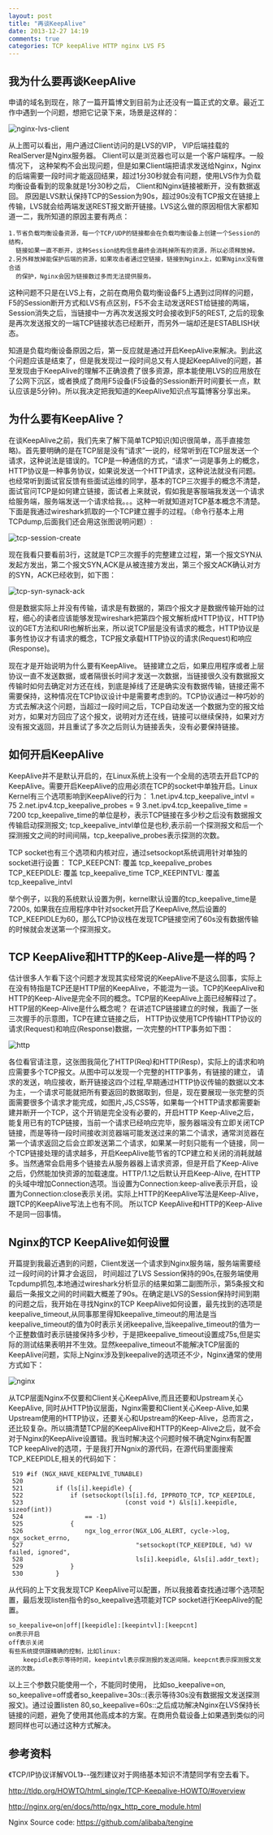 ```yaml
---
layout: post
title: "再谈KeepAlive"
date: 2013-12-27 14:19
comments: true
categories: TCP keepAlive HTTP nginx LVS F5
---
```


我为什么要再谈KeepAlive
-----------------------
申请的域名到现在，除了一篇开篇博文到目前为止还没有一篇正式的文章。最近工作中遇到一个问题，想把它记录下来，场景是这样的：    

![nginx-lvs-client](/images/nginx-lvs-client.jpg "nginx-lvs-client")


从上图可以看出，用户通过Client访问的是LVS的VIP， VIP后端挂载的RealServer是Nginx服务器。 Client可以是浏览器也可以是一个客户端程序。一般情况下， 这种架构不会出现问题，但是如果Client端把请求发送给Nginx，Nginx的后端需要一段时间才能返回结果，超过1分30秒就会有问题，使用LVS作为负载均衡设备看到的现象就是1分30秒之后， Client和Nginx链接被断开，没有数据返回。 原因是LVS默认保持TCP的Session为90s，超过90s没有TCP报文在链接上传输，LVS就会给两端发送REST报文断开链接。LVS这么做的原因相信大家都知道一二，我所知道的原因主要有两点：

    1.节省负载均衡设备资源，每一个TCP/UDP的链接都会在负载均衡设备上创建一个Session的结构，
      链接如果一直不断开，这种Session结构信息最终会消耗掉所有的资源，所以必须释放掉。
    2.另外释放掉能保护后端的资源，如果攻击者通过空链接，链接到Nginx上，如果Nginx没有做合适
      的保护，Nginx会因为链接数过多而无法提供服务。

这种问题不只是在LVS上有，之前在商用负载均衡设备F5上遇到过同样的问题，F5的Session断开方式和LVS有点区别，F5不会主动发送REST给链接的两端，Session消失之后，当链接中一方再次发送报文时会接收到F5的REST, 之后的现象是再次发送报文的一端TCP链接状态已经断开，而另外一端却还是ESTABLISH状态。

知道是负载均衡设备原因之后，第一反应就是通过开启KeepAlive来解决。到此这个问题应该是结束了，但是我发现过一段时间总又有人提起KeepAlive的问题，甚至发现由于KeepAlive的理解不正确浪费了很多资源，原本能使用LVS的应用放在了公网下沉区，或者换成了商用F5设备(F5设备的Session断开时间要长一点，默认应该是5分钟)。所以我决定把我知道的KeepAlive知识点写篇博客分享出来。

为什么要有KeepAlive？
-----------------------

在谈KeepAlive之前，我们先来了解下简单TCP知识(知识很简单，高手直接忽略)。首先要明确的是在TCP层是没有“请求”一说的，经常听到在TCP层发送一个请求，这种说法是错误的。TCP是一种通信的方式，“请求”一词是事务上的概念，HTTP协议是一种事务协议，如果说发送一个HTTP请求，这种说法就没有问题。也经常听到面试官反馈有些面试运维的同学，基本的TCP三次握手的概念不清楚， 面试官问TCP是如何建立链接，面试者上来就说，假如我是客服端我发送一个请求给服务端，服务端发送一个请求给我。。。这种一听就知道对TCP基本概念不清楚。下面是我通过wireshark抓取的一个TCP建立握手的过程。（命令行基本上用TCPdump,后面我们还会用这张图说明问题）:

![tcp-session-create](/images/tcp-session-create.jpg "tcp-session-create")

现在我看只要看前3行，这就是TCP三次握手的完整建立过程，第一个报文SYN从发起方发出，第二个报文SYN,ACK是从被连接方发出，第三个报文ACK确认对方的SYN，ACK已经收到，如下图：

![tcp-syn-synack-ack](/images/tcp_syn_synack_ack.jpg "tcp-syn-synack-ack")

但是数据实际上并没有传输，请求是有数据的，第四个报文才是数据传输开始的过程，细心的读者应该能够发现wireshark把第四个报文解析成HTTP协议，HTTP协议的GET方法和URI也解析出来，所以说TCP层是没有请求的概念，HTTP协议是事务性协议才有请求的概念，TCP报文承载HTTP协议的请求(Request)和响应(Response)。

现在才是开始说明为什么要有KeepAlive。 链接建立之后，如果应用程序或者上层协议一直不发送数据，或者隔很长时间才发送一次数据，当链接很久没有数据报文传输时如何去确定对方还在线，到底是掉线了还是确实没有数据传输，链接还需不需要保持，这种情况在TCP协议设计中是需要考虑到的。TCP协议通过一种巧妙的方式去解决这个问题，当超过一段时间之后，TCP自动发送一个数据为空的报文给对方，如果对方回应了这个报文，说明对方还在线，链接可以继续保持，如果对方没有报文返回，并且重试了多次之后则认为链接丢失，没有必要保持链接。

如何开启KeepAlive
-----------------

KeepAlive并不是默认开启的，在Linux系统上没有一个全局的选项去开启TCP的KeepAlive。需要开启KeepAlive的应用必须在TCP的socket中单独开启。Linux Kernel有三个选项影响到KeepAlive的行为：
    1.net.ipv4.tcp_keepalive_intvl = 75
    2.net.ipv4.tcp_keepalive_probes = 9
    3.net.ipv4.tcp_keepalive_time = 7200
tcp_keepalive_time的单位是秒，表示TCP链接在多少秒之后没有数据报文传输启动探测报文; tcp_keepalive_intvl单位是也秒,表示前一个探测报文和后一个探测报文之间的时间间隔，tcp_keepalive_probes表示探测的次数。

TCP socket也有三个选项和内核对应，通过setsockopt系统调用针对单独的socket进行设置：
    TCP_KEEPCNT: 覆盖 tcp_keepalive_probes
    TCP_KEEPIDLE: 覆盖  tcp_keepalive_time
    TCP_KEEPINTVL: 覆盖  tcp_keepalive_intvl

举个例子，以我的系统默认设置为例，kernel默认设置的tcp_keepalive_time是7200s, 如果我在应用程序中针对socket开启了KeepAlive,然后设置的TCP_KEEPIDLE为60，那么TCP协议栈在发现TCP链接空闲了60s没有数据传输的时候就会发送第一个探测报文。
    
TCP KeepAlive和HTTP的Keep-Alive是一样的吗？
-------------------------------------------

估计很多人乍看下这个问题才发现其实经常说的KeepAlive不是这么回事，实际上在没有特指是TCP还是HTTP层的KeepAlive，不能混为一谈。TCP的KeepAlive和HTTP的Keep-Alive是完全不同的概念。TCP层的KeepAlive上面已经解释过了。 HTTP层的Keep-Alive是什么概念呢？ 在讲述TCP链接建立的时候，我画了一张三次握手的示意图，TCP在建立链接之后， HTTP协议使用TCP传输HTTP协议的请求(Request)和响应(Response)数据，一次完整的HTTP事务如下图：

![http](/images/http-session.jpg "http-session")

各位看官请注意，这张图我简化了HTTP(Req)和HTTP(Resp)，实际上的请求和响应需要多个TCP报文。从图中可以发现一个完整的HTTP事务，有链接的建立， 请求的发送，响应接收，断开链接这四个过程,早期通过HTTP协议传输的数据以文本为主，一个请求可能就把所有要返回的数据取到，但是，现在要展现一张完整的页面需要很多个请求才能完成，如图片,JS,CSS等，如果每一个HTTP请求都需要新建并断开一个TCP，这个开销是完全没有必要的，开启HTTP Keep-Alive之后，能复用已有的TCP链接，当前一个请求已经响应完毕，服务器端没有立即关闭TCP链接，而是等待一段时间接收浏览器端可能发送过来的第二个请求，通常浏览器在第一个请求返回之后会立即发送第二个请求，如果某一时刻只能有一个链接，同一个TCP链接处理的请求越多，开启KeepAlive能节省的TCP建立和关闭的消耗就越多。当然通常会启用多个链接去从服务器器上请求资源，但是开启了Keep-Alive之后，仍然能加快资源的加载速度。HTTP/1.1之后默认开启Keep-Alive, 在HTTP的头域中增加Connection选项。当设置为Connection:keep-alive表示开启，设置为Connection:close表示关闭。实际上HTTP的KeepAlive写法是Keep-Alive，跟TCP的KeepAlive写法上也有不同。 所以TCP KeepAlive和HTTP的Keep-Alive不是同一回事情。

Nginx的TCP KeepAlive如何设置
------------------------------

开篇提到我最近遇到的问题，Client发送一个请求到Nginx服务端，服务端需要经过一段时间的计算才会返回， 时间超过了LVS Session保持的90s,在服务端使用Tcpdump抓包,本地通过wireshark分析显示的结果如第二副图所示，第5条报文和最后一条报文之间的时间戳大概差了90s。在确定是LVS的Session保持时间到期的问题之后，我开始在寻找Nginx的TCP KeepAlive如何设置，最先找到的选项是keepalive_timeout,从同事那里得知keepalive_timeout的用法是当keepalive_timeout的值为0时表示关闭keepalive,当keepalive_timeout的值为一个正整数值时表示链接保持多少秒，于是把keepalive_timeout设置成75s,但是实际的测试结果表明并不生效。显然keepalive_timeout不能解决TCP层面的KeepAlive问题，实际上Nginx涉及到keepalive的选项还不少，Nginx通常的使用方式如下：

![nginx](/images/nginx.jpg "nginx")

从TCP层面Nginx不仅要和Client关心KeepAlive,而且还要和Upstream关心KeepAlive, 同时从HTTP协议层面，Nginx需要和Client关心Keep-Alive,如果Upstream使用的HTTP协议，还要关心和Upstream的Keep-Alive，总而言之，还比较复杂。所以搞清楚TCP层的KeepAlive和HTTP的Keep-Alive之后，就不会对于Nginx的KeepAlive设置错。我当时解决这个问题时候不确定Nginx有配置TCP keepAlive的选项，于是我打开Ngnix的源代码，在源代码里面搜索TCP_KEEPIDLE,相关的代码如下：

     519 #if (NGX_HAVE_KEEPALIVE_TUNABLE)
     520                 
     521         if (ls[i].keepidle) { 
     522             if (setsockopt(ls[i].fd, IPPROTO_TCP, TCP_KEEPIDLE,
     523                            (const void *) &ls[i].keepidle, sizeof(int))
     524                 == -1)
     525             {
     526                 ngx_log_error(NGX_LOG_ALERT, cycle->log, ngx_socket_errno,
     527                               "setsockopt(TCP_KEEPIDLE, %d) %V failed, ignored",
     528                               ls[i].keepidle, &ls[i].addr_text);
     529             }
     530         }

                  
从代码的上下文我发现TCP KeepAlive可以配置，所以我接着查找通过哪个选项配置，最后发现listen指令的so_keepalive选项能对TCP socket进行KeepAlive的配置。

    so_keepalive=on|off|[keepidle]:[keepintvl]:[keepcnt]
    on表示开启
    off表示关闭
    有些系统提供跟精确的控制，比如linux:
        keepidle表示等待时间，keepintvl表示探测报的发送间隔，keepcnt表示探测报文发送的次数。
    
以上三个参数只能使用一个，不能同时使用， 比如so_keepalive=on, so_keepalive=off或者so_keepalive=30s::(表示等待30s没有数据报文发送探测报文)。通过设置listen 80,so_keepalive=60s::之后成功解决Nginx在LVS保持长链接的问题，避免了使用其他高成本的方案。在商用负载设备上如果遇到类似的问题同样也可以通过这种方式解决。

参考资料
---------

《TCP/IP协议详解VOL1》--强烈建议对于网络基本知识不清楚同学有空去看下。

http://tldp.org/HOWTO/html_single/TCP-Keepalive-HOWTO/#overview

http://nginx.org/en/docs/http/ngx_http_core_module.html

Nginx Source code: https://github.com/alibaba/tengine






